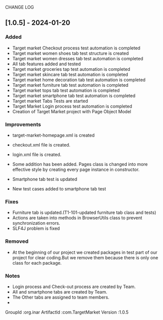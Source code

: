 CHANGE LOG

## [1.0.5] - 2024-01-20

### Added

- Target market Checkout process test automation is completed
- Target market women shoes tab test structure is created
- Target market women dresses tab test automation is completed
- All tab features added and tested
- Target market groceries tap test automation is completed
- Target market skincare tab test automation is completed
- Target market home decoration tab test automation is completed
- Target market furniture tab test automation is completed
- Target market tops tab test automation is completed
- Target market smartphone tab test automation is completed
- Target market Tabs Tests are started
- Target Market Login process test automation is completed
- Creation of Target Market project with Page Object Model

### Improvements
- target-market-homepage.xml is created
- checkout.xml file is created.
- login.xml file is created.

- Some addition has been added. Pages class is changed into more effective
  style by creating every page instance in constructor.

- Smartphone tab test is updated
- New test cases added to smartphone tab test

### Fixes
- Furniture tab is updated.(T1-101-updated furniture tab class and tests)
- Actions are taken into methods in BrowserUtils class to prevent
  synchronization errors.
- SLF4J problem is fixed

### Removed
- At the beginning of our project we created packages in test part of our
  project for clear coding.But we remove them because there is only one class
  for each package.

### Notes
- Login process and Check-out process are created by Team.
- All and smartphone tabs are created by Team.
- The Other tabs are assigned to team members.
-
GroupId    :org.inar
ArtifactId :com.TargetMarket
Version    :1.0.5